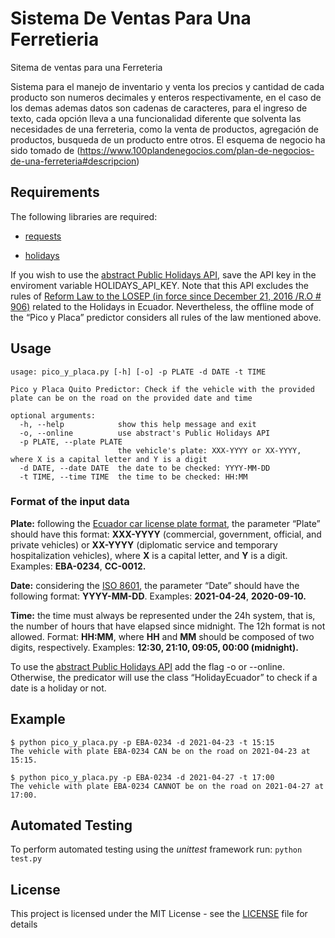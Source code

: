 # Sistema De Ventas Para Una Ferretieria
Sitema de ventas para una Ferreteria

Sistema para el manejo de inventario y venta los precios y cantidad de cada producto son numeros decimales y enteros respectivamente, en el caso de los demas ademas datos son cadenas de caracteres, para el ingreso de texto, cada opción lleva a una funcionalidad diferente que solventa las necesidades de una ferreteria, como la venta de productos, agregación de productos, busqueda de un producto entre otros. El esquema de negocio ha sido tomado de (https://www.100plandenegocios.com/plan-de-negocios-de-una-ferreteria#descripcion)


## Requirements

The following libraries are required:

* [requests](https://pypi.org/project/requests/)

* [holidays](https://pypi.org/project/holidays/)

If you wish to use the [abstract Public Holidays API](https://www.abstractapi.com/holidays-api), save the API key in the enviroment variable HOLIDAYS_API_KEY. Note that this API excludes the rules of [Reform Law to the LOSEP (in force since December 21, 2016 /R.O # 906)](https://biblioteca.defensoria.gob.ec/bitstream/37000/1683/1/LEY%20ORG%C3%81NICA%20REFORMATORIA%20A%20LA%20LEY%20ORG%C3%81NICA%20DEL%20SERVICIO%20P%C3%9ABLICO%20Y%20AL%20C%C3%93DIGO%20DEL%20TRABAJO.pdf) related to the Holidays in Ecuador. Nevertheless, the offline mode of the “Pico y Placa” predictor considers all rules of the law mentioned above.

## Usage

```
usage: pico_y_placa.py [-h] [-o] -p PLATE -d DATE -t TIME

Pico y Placa Quito Predictor: Check if the vehicle with the provided plate can be on the road on the provided date and time

optional arguments:
  -h, --help            show this help message and exit
  -o, --online          use abstract's Public Holidays API
  -p PLATE, --plate PLATE
                        the vehicle's plate: XXX-YYYY or XX-YYYY, where X is a capital letter and Y is a digit
  -d DATE, --date DATE  the date to be checked: YYYY-MM-DD
  -t TIME, --time TIME  the time to be checked: HH:MM
```
### Format of the input data

**Plate:** following the [Ecuador car license plate format](https://es.wikipedia.org/wiki/Matr%C3%ADculas_automovil%C3%ADsticas_de_Ecuador), the parameter “Plate” should have this format: **XXX-YYYY**  (commercial, government, official, and private vehicles) or **XX-YYYY** (diplomatic service and temporary hospitalization vehicles), where **X** is a capital letter, and **Y** is a digit. Examples: **EBA-0234**, **CC-0012.**

**Date:** considering the [ISO 8601](https://es.wikipedia.org/wiki/ISO_8601), the parameter “Date” should have the following format: **YYYY-MM-DD**. Examples: **2021-04-24**, **2020-09-10.**

**Time:** the time must always be represented under the 24h system, that is, the number of hours that have elapsed since midnight. The 12h format is not allowed. Format: **HH:MM**, where **HH** and **MM** should be composed of two digits, respectively. Examples: **12:30, 21:10, 09:05, 00:00 (midnight).**

To use the [abstract Public Holidays API](https://www.abstractapi.com/holidays-api) add the flag -o or --online. Otherwise, the predicator will use the class “HolidayEcuador” to check if a date is a holiday or not.


## Example

```
$ python pico_y_placa.py -p EBA-0234 -d 2021-04-23 -t 15:15
The vehicle with plate EBA-0234 CAN be on the road on 2021-04-23 at 15:15.

$ python pico_y_placa.py -p EBA-0234 -d 2021-04-27 -t 17:00
The vehicle with plate EBA-0234 CANNOT be on the road on 2021-04-27 at 17:00.
```

## Automated Testing

To perform automated testing using the _unittest_ framework run: `python test.py`


## License

This project is licensed under the MIT License - see the [LICENSE](LICENSE) file for details
